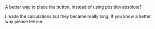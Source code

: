 A better way to place the button, instead of using position absolute?

I made the calculations but they became really long. If you know a better way please tell me.
